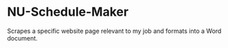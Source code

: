 # NU-Schedule-Maker
Scrapes a specific website page relevant to my job and formats into a Word document.
